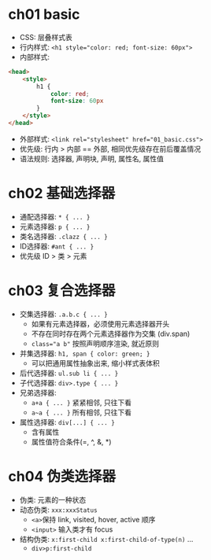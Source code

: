 # ch01 basic
- CSS: 层叠样式表
- 行内样式: `<h1 style="color: red; font-size: 60px">` 
- 内部样式: 
```html
<head>
    <style>
        h1 {
            color: red;
            font-size: 60px
        }
    </style>
</head>
```
- 外部样式: `<link rel="stylesheet" href="01_basic.css">`
- 优先级: 行内 > 内部 == 外部, 相同优先级存在前后覆盖情况
- 语法规则: 选择器, 声明块, 声明, 属性名, 属性值

# ch02 基础选择器
- 通配选择器: `* { ... }`
- 元素选择器: `p { ... }`
- 类名选择器: `.clazz { ... }`
- ID选择器: `#ant { ... }`
- 优先级 ID > 类 > 元素
        
# ch03 复合选择器
- 交集选择器: `.a.b.c { ... }` 
  - 如果有元素选择器，必须使用元素选择器开头
  - 不存在同时存在两个元素选择器作为交集 (div.span)
  - `class="a b"` 按照声明顺序渲染, 就近原则
- 并集选择器: `h1, span { color: green; }`
  - 可以把通用属性抽象出来, 缩小样式表体积 
- 后代选择器: `ul.sub li { ... }`
- 子代选择器: `div>.type { ... }`
- 兄弟选择器: 
  - `a+a { ... }` 紧紧相邻, 只往下看 
  - `a~a { ... }` 所有相邻, 只往下看
- 属性选择器: `div[...] { ... }`
  - 含有属性 
  - 属性值符合条件(=, ^, &, *)

# ch04 伪类选择器
- 伪类: 元素的一种状态
- 动态伪类: `xxx:xxxStatus` 
  - `<a>`保持 link, visited, hover, active 顺序
  - `<input>` 输入类才有 focus 
- 结构伪类: `x:first-child x:first-child-of-type(n)` ...
  - `div>p:first-child`
